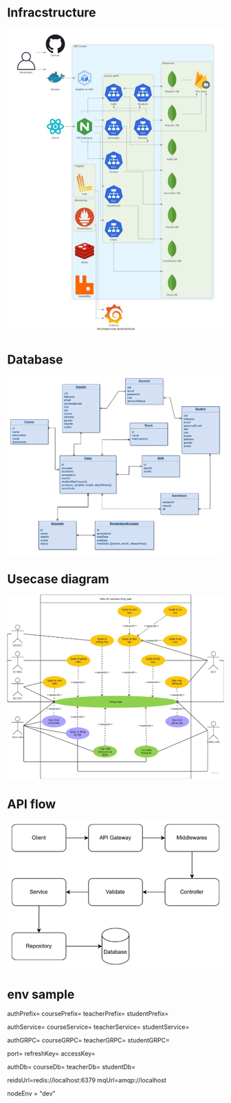 # Infracstructure

![alt text](image.png)

# Database

![alt text](image-1.png)

# Usecase diagram

![alt text](image-3.png)

# API flow

![alt text](image-2.png)

# env sample

authPrefix=
coursePrefix=
teacherPrefix=
studentPrefix=

authService=
courseService=
teacherService=
studentService=

authGRPC=
courseGRPC=
teacherGRPC=
studentGRPC=

port=
refreshKey=
accessKey=

authDb=
courseDb=
teacherDb=
studentDb=

reidsUrl=redis://localhost:6379
mqUrl=amqp://localhost

nodeEnv = "dev"
